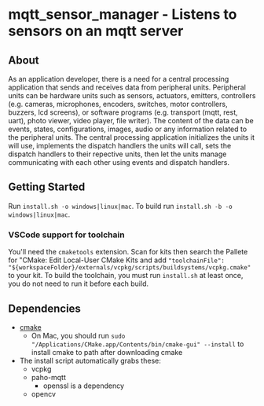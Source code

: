 # mqtt_sensor_manager - Listens to sensors on an mqtt server

## About

As an application developer, there is a need for a central processing application that sends and receives data from peripheral units.
Peripheral units can be hardware units such as sensors, actuators, emitters, controllers (e.g. cameras, microphones, encoders, switches, motor controllers, buzzers, lcd screens), or software programs (e.g. transport (mqtt, rest, uart), photo viewer, video player, file writer).
The content of the data can be events, states, configurations, images, audio or any information related to the peripheral units.
The central processing application initializes the units it will use, implements the dispatch handlers the units will call, sets the dispatch handlers to their repective units, then let the units manage communicating with each other using events and dispatch handlers.

## Getting Started

Run `install.sh -o windows|linux|mac`. To build run `install.sh -b -o windows|linux|mac`.

### VSCode support for toolchain

You'll need the `cmaketools` extension. Scan for kits then search the Pallete for "CMake: Edit Local-User CMake Kits and add `"toolchainFile": "${workspaceFolder}/externals/vcpkg/scripts/buildsystems/vcpkg.cmake"` to your kit. To build the toolchain, you must run `install.sh` at least once, you do not need to run it before each build.

## Dependencies

- [cmake](https://cmake.org/)
    - On Mac, you should run `sudo "/Applications/CMake.app/Contents/bin/cmake-gui" --install` to install cmake to path after downloading cmake
- The install script automatically grabs these:
    - vcpkg
    - paho-mqtt
        - openssl is a dependency
    - opencv